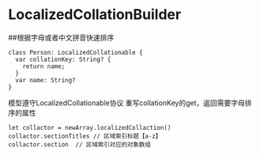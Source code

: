 # LocalizedCollationBuilder
##根据字母或者中文拼音快速排序
```
class Person: LocalizedCollationable {
  var collationKey: String? {
    return name;
  }
  var name: String?
}
```
模型遵守LocalizedCollationable协议
重写collationKey的get，返回需要字母排序的属性
```
let collactor = newArray.localizedCollaction()
collactor.sectionTitles // 区域索引标题【a-z】
collactor.section  // 区域索引对应的对象数组
```
